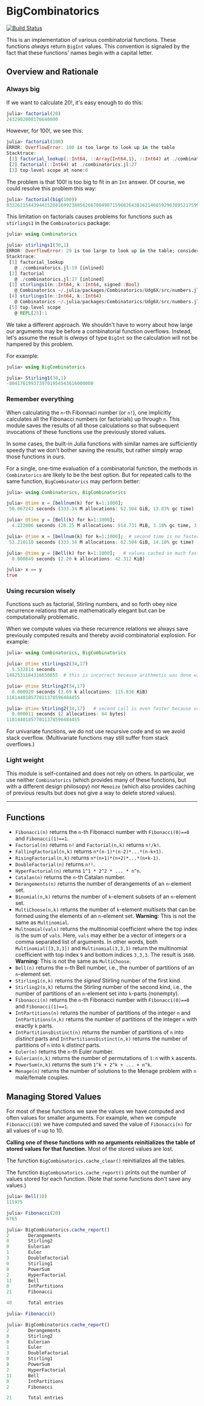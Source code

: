 # BigCombinatorics

[![Build Status](https://travis-ci.com/scheinerman/BigCombinatorics.jl.svg?branch=master)](https://travis-ci.com/scheinerman/BigCombinatorics.jl)


This is an implementation of various combinatorial functions.
These functions *always* return `BigInt` values. This convention
is signaled by the fact that these functions' names begin
with a capital letter.

## Overview and Rationale


### Always big

If we want to calculate 20!, it's easy enough to do this:
```julia
julia> factorial(20)
2432902008176640000
```
However, for 100!, we see this:
```julia
julia> factorial(100)
ERROR: OverflowError: 100 is too large to look up in the table
Stacktrace:
 [1] factorial_lookup(::Int64, ::Array{Int64,1}, ::Int64) at ./combinatorics.jl:19
 [2] factorial(::Int64) at ./combinatorics.jl:27
 [3] top-level scope at none:0
```
The problem is that 100! is too big to fit in an `Int` answer. Of course,
we could resolve this problem this way:
```julia
julia> factorial(big(100))
93326215443944152681699238856266700490715968264381621468592963895217599993229915608941463976156518286253697920827223758251185210916864000000000000000000000000
```

This limitation on factorials causes problems for functions such as `stirlings1` in the `Combinatorics` package:
```julia
julia> using Combinatorics

julia> stirlings1(30,1)
ERROR: OverflowError: 29 is too large to look up in the table; consider using `factorial(big(29))` instead
Stacktrace:
 [1] factorial_lookup
   @ ./combinatorics.jl:19 [inlined]
 [2] factorial
   @ ./combinatorics.jl:27 [inlined]
 [3] stirlings1(n::Int64, k::Int64, signed::Bool)
   @ Combinatorics ~/.julia/packages/Combinatorics/Udg6X/src/numbers.jl:142
 [4] stirlings1(n::Int64, k::Int64)
   @ Combinatorics ~/.julia/packages/Combinatorics/Udg6X/src/numbers.jl:129
 [5] top-level scope
   @ REPL[25]:1
```



We take a different approach. We shouldn't have to worry about how large
our arguments may be before a combinatorial function overflows. Instead,
let's assume the result is *always* of type `BigInt` so the calculation
will not be hampered by this problem.

For example:
```julia
julia> using BigCombinatorics

julia> Stirling1(30,1)
-8841761993739701954543616000000
```

### Remember everything

When calculating the `n`-th Fibonnaci number (or `n!`), one implicitly calculates all the 
Fibonacci numbers (or factorials) up through `n`. This module saves the results of all those calculations so that subsequent invocations of these functions use the previously stored values.

In some cases, the built-in Julia functions with similar names are sufficiently speedy that we don't bother saving the results, but rather simply wrap those functions in ours.

For a single, one-time evaluation of a combinatorial function, the methods in `Combinatorics` are likely to be the best option. But for repeated calls to the same function, `BigCombinatorics` may perform better:
```julia
julia> using Combinatorics, BigCombinatorics

julia> @time x = [bellnum(k) for k=1:1000];
 50.067243 seconds (333.34 M allocations: 62.504 GiB, 13.83% gc time)

julia> @time y = [Bell(k) for k=1:1000];
  4.222006 seconds (28.25 M allocations: 914.731 MiB, 3.18% gc time, 3.78% compilation time)

julia> @time x = [bellnum(k) for k=1:1000];  # second time is no faster
 53.210110 seconds (333.34 M allocations: 62.504 GiB, 14.18% gc time)

julia> @time y = [Bell(k) for k=1:1000];   # values cached so much faster
  0.000849 seconds (2.20 k allocations: 42.312 KiB)

julia> x == y
true
```

### Using recursion wisely

Functions such as factorial, Stirling numbers, and so forth obey nice recurrence relations that are mathematically elegant but can be computationally problematic. 

When we compute values via these recurrence relations we always save previously computed results and thereby avoid combinatorial explosion. For example:
```julia
julia> using Combinatorics, BigCombinatorics

julia> @time stirlings2(34,17)
  5.532814 seconds
1482531184316650855  # this is incorrect because arithmetic was done with Int64 values

julia> @time Stirling2(34,17)
  0.000920 seconds (3.69 k allocations: 115.836 KiB)
118144018577011378596484455

julia> @time Stirling2(34,17)   # second call is even faster because value was cached
  0.000011 seconds (2 allocations: 64 bytes)
118144018577011378596484455
```

For univariate functions, we do not use recursive code and so we avoid stack overflow. (Multivariate functions may still suffer from stack overflows.)


### Light weight

This module is self-contained and does not rely on others. In particular, we use neither `Combinatorics` (which provides many of these functions, but with a different design philosopy) nor `Memoize` (which also provides caching of previous results but does not give a way to delete stored values).

<hr/>

## Functions

+ `Fibonacci(n)` returns the `n`-th Fibonacci number with `Fibonacci(0)==0` and `Fibonacci(1)==1`.
+ `Factorial(n)` returns `n!` and `Factorial(n,k)` returns `n!/k!`.
+ `FallingFactorial(n,k)` returns `n*(n-1)*(n-2)*...*(n-k+1)`.
+ `RisingFactorial(n,k)` returns `n*(n+1)*(n+2)*...*(n+k-1)`.
+ `DoubleFactorial(n)` returns `n!!`.
+ `HyperFactorial(n)` returns `1^1 * 2^2 * ... * n^n`.
+ `Catalan(n)` returns the `n`-th Catalan number.
+ `Derangements(n)` returns the number of derangements of
an `n`-element set.
+ `Binomial(n,k)` returns the number of `k`-element subsets
of an `n`-element set.
+ `MultiChoose(n,k)` returns the number of `k`-element
*multisets* that can be formed using the elements of
an `n`-element set. **Warning**: This is not the same
as `Multinomial`.
+ `Multnomial(vals)` returns the multinomial coefficient where
the top index is the sum of `vals`. Here, `vals` may either be a
vector of integers or a comma separated list of arguments.
In other words, both `Multinomial([3,3,3])` and `Multinomial(3,3,3)`
return the multinomial coefficient with top index `9` and bottom
indices `3,3,3`. The result is `1680`. **Warning**: This is
not the same as `MultiChoose`.
+ `Bell(n)` returns the `n`-th Bell number, i.e., the number
of partitions of an `n`-element set.
+ `Stirling1(n,k)` returns the *signed* Stirling number of the
first kind.
+ `Stirling2(n,k)` returns the Stirling number of the second
kind, i.e., the number of partitions of an `n`-element set into
`k`-parts (nonempty).
+ `Fibonacci(n)` returns the `n`-th Fibonacci number
with `Fibonacci(0)==0` and `Fibonacci(1)==1`.
+ `IntPartitions(n)` returns the number of partitions of the integer `n`
and `IntPartitions(n,k)` returns the number of partitions of the integer
`n` with exactly `k` parts.
+ `IntPartitionsDistinct(n)` returns the number of partitions of `n` into
*distinct* parts and `IntPartitionsDistinct(n,k)` returns the number of
partitions of `n` into `k` *distinct* parts.
+ `Euler(n)` returns the `n`-th Euler number.
+ `Eulerian(n,k)` returns the number of permutations of `1:n` with `k`
ascents.
+ `PowerSum(n,k)` returns the sum `1^k + 2^k + ... + n^k`.
+ `Menage(n)` returns the number of solutions to the Menage problem with `n` male/female couples. 

## Managing Stored Values

For most of these functions we save the values we have computed and often values for smaller arguments. For example, when we compute `Fibonacci(10)` we have computed and saved the value of `Fibonacci(n)` for all values of `n` up to 10. 

**Calling one of these functions with no arguments reinitializes the table of stored values for that function.** Most of the stored values are lost.

The function `BigCombinatorics.cache_clear()` reinitializes all the tables.

The function `BigCombinatorics.cache_report()` prints out the number of values
stored  for each function. (Note that some functions don't save any values.)
```julia
julia> Bell(10)
115975

julia> Fibonacci(20)
6765

julia> BigCombinatorics.cache_report()
2       Derangements
0       Stirling2
0       Eulerian
1       Euler
3       DoubleFactorial
0       Stirling1
0       PowerSum
2       HyperFactorial
11      Bell
0       IntPartitions
21      Fibonacci

40      Total entries

julia> Fibonacci()

julia> BigCombinatorics.cache_report()
2       Derangements
0       Stirling2
0       Eulerian
1       Euler
3       DoubleFactorial
0       Stirling1
0       PowerSum
2       HyperFactorial
11      Bell
0       IntPartitions
2       Fibonacci

21      Total entries
```